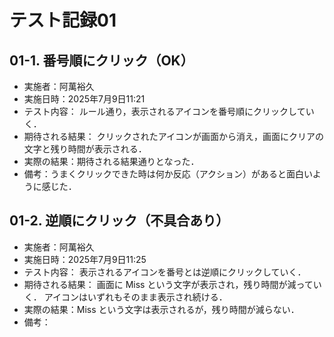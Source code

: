 # テスト記録01

## 01-1. 番号順にクリック（OK）
- 実施者：阿萬裕久
- 実施日時：2025年7月9日11:21
- テスト内容：
ルール通り，表示されるアイコンを番号順にクリックしていく．
- 期待される結果：
クリックされたアイコンが画面から消え，画面にクリアの文字と残り時間が表示される．
- 実際の結果：期待される結果通りとなった．
- 備考：うまくクリックできた時は何か反応（アクション）があると面白いように感じた．

## 01-2. 逆順にクリック（不具合あり）
- 実施者：阿萬裕久
- 実施日時：2025年7月9日11:25
- テスト内容：
表示されるアイコンを番号とは逆順にクリックしていく．
- 期待される結果：
画面に Miss という文字が表示され，残り時間が減っていく．
アイコンはいずれもそのまま表示され続ける．
- 実際の結果：Miss という文字は表示されるが，残り時間が減らない．
- 備考：
